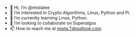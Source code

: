 - 👋 Hi, I’m @mistatee
- 👀 I’m interested in Crypto Algorithms, Linux, Python and Pi.
- 🌱 I’m currently learning Linux, Python.
- 💞️ I’m looking to collaborate on Superalgos
- 📫 How to reach me at mista.T@outlook.com

<!---
mistatee/mistatee is a ✨ special ✨ repository because its `README.md` (this file) appears on your GitHub profile.
You can click the Preview link to take a look at your changes.
--->
